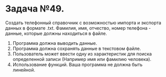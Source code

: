 # Задача №49. 

Создать телефонный справочник с возможностью импорта и экспорта данных в формате .txt.
Фамилия, имя, отчество, номер телефона - данные, которые должны находиться в файле.

1. Программа должна выводить данные.
2. Программа должна сохранять данные в текстовом файле.
3. Пользователь может ввести одну из характеристик для поиска определенной записи (Например имя или фамилию человека).
4. Использование функций. Ваша программа не должна быть линейной.



